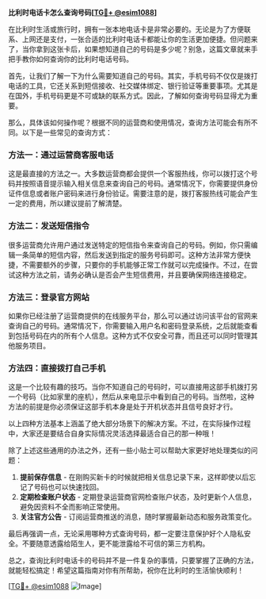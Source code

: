 **比利时电话卡怎么查询号码[[TG💪+ @esim1088](https://t.me/s/esim1088)]**

在比利时生活或旅行时，拥有一张本地电话卡是非常必要的。无论是为了方便联系、上网还是支付，一张合适的比利时电话卡都能让你的生活更加便捷。但问题来了，当你拿到这张卡后，如果想知道自己的号码是多少呢？别急，这篇文章就来手把手教你如何查询你的比利时电话号码。

首先，让我们了解一下为什么需要知道自己的号码。其实，手机号码不仅仅是拨打电话的工具，它还关系到短信接收、社交媒体绑定、银行验证等重要事项。尤其是在国外，手机号码更是不可或缺的联系方式。因此，了解如何查询号码显得尤为重要。

那么，具体该如何操作呢？根据不同的运营商和使用情况，查询方法可能会有所不同。以下是一些常见的查询方式：

### 方法一：通过运营商客服电话

这是最直接的方法之一。大多数运营商都会提供一个客服热线，你可以拨打这个号码并按照语音提示输入相关信息来查询自己的号码。通常情况下，你需要提供身份证件信息或者账户密码来进行身份验证。需要注意的是，拨打客服热线可能会产生一定的费用，所以建议提前了解清楚。

### 方法二：发送短信指令

很多运营商允许用户通过发送特定的短信指令来查询自己的号码。例如，你只需编辑一条简单的短信内容，然后发送到指定的服务号码即可。这种方法非常方便快捷，不需要额外的步骤，只要你的手机能够正常工作就可以完成操作。不过，在尝试这种方法之前，请务必确认是否会产生短信费用，并且要确保网络连接稳定。

### 方法三：登录官方网站

如果你已经注册了运营商提供的在线服务平台，那么可以通过访问该平台的官网来查询自己的号码。通常情况下，你需要输入用户名和密码登录系统，之后就能查看到包括号码在内的所有个人信息。这种方式不仅安全可靠，而且还可以同时管理其他服务项目。

### 方法四：直接拨打自己手机

这是一个比较有趣的技巧。当你不知道自己的号码时，可以直接用这部手机拨打另一个号码（比如家里的座机），然后从来电显示中看到自己的号码。当然啦，这种方法的前提是你必须保证这部手机本身是处于开机状态并且信号良好才行。

以上四种方法基本上涵盖了绝大部分场景下的解决方案。不过，在实际操作过程中，大家还是要结合自身实际情况灵活选择最适合自己的那一种哦！

除了上述这些通用的办法之外，还有一些小贴士可以帮助大家更好地处理类似的问题：

1. **提前保存信息** - 在刚购买新卡的时候就把相关信息记录下来，这样即使以后忘记了号码也可以快速找回。
2. **定期检查账户状态** - 定期登录运营商官网检查账户状态，及时更新个人信息，避免因资料不全而影响正常使用。
3. **关注官方公告** - 订阅运营商推送的消息，随时掌握最新动态和服务政策变化。

最后再强调一点，无论采用哪种方式查询号码，都一定要注意保护好个人隐私安全。不要随意透露给陌生人，更不能泄露给不可信的第三方机构。

总之，查询比利时电话卡的号码并不是一件复杂的事情，只要掌握了正确的方法，就能轻松搞定！希望这篇指南对你有所帮助，祝你在比利时的生活愉快顺利！

[[TG💪+ @esim1088](https://t.me/s/esim1088) ![Image](https://i.postimg.cc/4NQfJmqS/Snipaste-2025-05-13-00-14-12.png)]